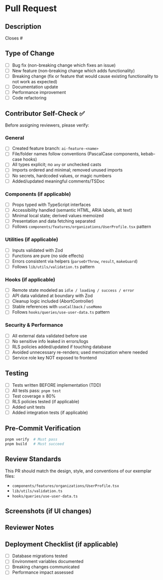 # Pull Request

## Description
<!-- Briefly describe the changes in this PR -->

Closes #

## Type of Change
- [ ] Bug fix (non-breaking change which fixes an issue)
- [ ] New feature (non-breaking change which adds functionality)
- [ ] Breaking change (fix or feature that would cause existing functionality to not work as expected)
- [ ] Documentation update
- [ ] Performance improvement
- [ ] Code refactoring

## Contributor Self-Check ✅
Before assigning reviewers, please verify:

### General
- [ ] Created feature branch: `ai-feature-<name>`
- [ ] File/folder names follow conventions (PascalCase components, kebab-case hooks)
- [ ] All types explicit; no `any` or unchecked casts
- [ ] Imports ordered and minimal; removed unused imports
- [ ] No secrets, hardcoded values, or magic numbers
- [ ] Added/updated meaningful comments/TSDoc

### Components (if applicable)
- [ ] Props typed with TypeScript interfaces
- [ ] Accessibility handled (semantic HTML, ARIA labels, alt text)
- [ ] Minimal local state; derived values memoized
- [ ] Presentation and data fetching separated
- [ ] Follows `components/features/organizations/UserProfile.tsx` pattern

### Utilities (if applicable)
- [ ] Inputs validated with Zod
- [ ] Functions are pure (no side effects)
- [ ] Errors consistent via helpers (`parseOrThrow`, `result`, `makeGuard`)
- [ ] Follows `lib/utils/validation.ts` pattern

### Hooks (if applicable)
- [ ] Remote state modeled as `idle / loading / success / error`
- [ ] API data validated at boundary with Zod
- [ ] Cleanup logic included (AbortController)
- [ ] Stable references with `useCallback` / `useMemo`
- [ ] Follows `hooks/queries/use-user-data.ts` pattern

### Security & Performance
- [ ] All external data validated before use
- [ ] No sensitive info leaked in errors/logs
- [ ] RLS policies added/updated if touching database
- [ ] Avoided unnecessary re-renders; used memoization where needed
- [ ] Service role key NOT exposed to frontend

## Testing
- [ ] Tests written BEFORE implementation (TDD)
- [ ] All tests pass: `pnpm test`
- [ ] Test coverage ≥ 80%
- [ ] RLS policies tested (if applicable)
- [ ] Added unit tests
- [ ] Added integration tests (if applicable)

## Pre-Commit Verification
```bash
pnpm verify  # Must pass
pnpm build   # Must succeed
```

## Review Standards
This PR should match the design, style, and conventions of our exemplar files:
- `components/features/organizations/UserProfile.tsx`
- `lib/utils/validation.ts`
- `hooks/queries/use-user-data.ts`

## Screenshots (if UI changes)
<!-- Add screenshots here if there are visual changes -->

## Reviewer Notes
<!-- Add any additional context, concerns, or areas needing special attention -->

## Deployment Checklist (if applicable)
- [ ] Database migrations tested
- [ ] Environment variables documented
- [ ] Breaking changes communicated
- [ ] Performance impact assessed
